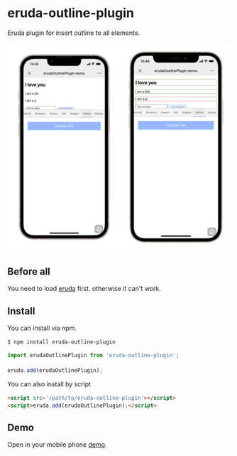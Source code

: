 # eruda-outline-plugin

Eruda plugin for insert outline to all elements.

![](./midea/IMG_3406.JPEG)

## Before all
You need to load [eruda](https://github.com/liriliri/eruda#install) first. otherwise it can\'t work.

## Install

You can install via npm.

```
$ npm install eruda-outline-plugin
```

```javascript
import erudaOutlinePlugin from 'eruda-outline-plugin';

eruda.add(erudaOutlinePlugin);
```

You can also install by script

```html
<script src='/path/to/eruda-outline-plugin'></script>
<script>eruda.add(erudaOutlinePlugin);</script>
```

## Demo

Open in your mobile phone [demo](https://pomelo-chuan.github.io/eruda-outline-plugin/demo/index.html).
